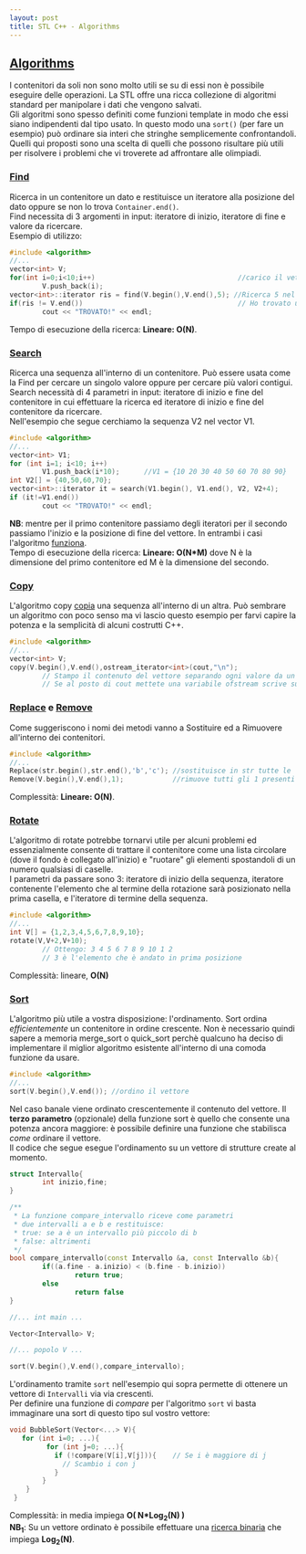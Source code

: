 ```yaml
---
layout: post
title: STL C++ - Algorithms
---
```


## [Algorithms](http://www.cplusplus.com/reference/algorithm/)

I contenitori da soli non sono molto utili se su di essi non è possibile eseguire delle operazioni. La STL offre una ricca collezione di algoritmi standard per manipolare i dati che vengono salvati.  
Gli algoritmi sono spesso definiti come funzioni template in modo che essi siano indipendenti dal tipo usato. In questo modo una ```sort()``` (per fare un esempio) può ordinare sia interi che stringhe semplicemente confrontandoli.  
Quelli qui proposti sono una scelta di quelli che possono risultare più utili per risolvere i problemi che vi troverete ad affrontare alle olimpiadi.

### [Find](http://www.cplusplus.com/reference/algorithm/find/)

Ricerca in un contenitore un dato e restituisce un iteratore alla posizione del dato oppure se non lo trova ```Container.end()```.  
Find necessita di 3 argomenti in input: iteratore di inizio, iteratore di fine e valore da ricercare.  
Esempio di utilizzo:

```c++
#include <algorithm>
//...
vector<int> V;
for(int i=0;i<10;i++)                                   //carico il vettore 
        V.push_back(i);
vector<int>::iterator ris = find(V.begin(),V.end(),5); //Ricerca 5 nel vettore
if(ris != V.end())                                      // Ho trovato una corrispondenza
        cout << "TROVATO!" << endl;
```

Tempo di esecuzione della ricerca: **Lineare: O(N)**.

### [Search](http://www.cplusplus.com/reference/algorithm/search/)

Ricerca una sequenza all'interno di un contenitore. Può essere usata come la Find per cercare un singolo valore oppure per cercare più valori contigui.  
Search necessità di 4 parametri in input: iteratore di inizio e fine del contenitore in cui effettuare la ricerca ed iteratore di inizio e fine del contenitore da ricercare.  
Nell'esempio che segue cerchiamo la sequenza V2 nel vector V1.  

```c++
#include <algorithm>
//...
vector<int> V1;
for (int i=1; i<10; i++) 
        V1.push_back(i*10);      //V1 = {10 20 30 40 50 60 70 80 90}
int V2[] = {40,50,60,70};  
vector<int>::iterator it = search(V1.begin(), V1.end(), V2, V2+4);
if (it!=V1.end())
        cout << "TROVATO!" << endl;
```

**NB**: mentre per il primo contenitore passiamo degli iteratori per il secondo passiamo l'inizio e la posizione di fine del vettore. In entrambi i casi l'algoritmo [funziona](http://i2.ytimg.com/vi/5GZcCLfeH28/hqdefault.jpg).  
Tempo di esecuzione della ricerca: **Lineare: O(N*M)** dove N è la dimensione del primo contenitore ed M è la dimensione del secondo.

### [Copy](http://www.cplusplus.com/reference/algorithm/copy/)

L'algoritmo copy [copia](http://i2.kym-cdn.com/photos/images/facebook/000/210/119/9b3.png) una sequenza all'interno di un altra. Può sembrare un algoritmo con poco senso ma vi lascio questo esempio per farvi capire la potenza e la semplicità di alcuni costrutti C++.

```c++
#include <algorithm>
//...
vector<int> V;
copy(V.begin(),V.end(),ostream_iterator<int>(cout,"\n"); 
        // Stampo il contenuto del vettore separando ogni valore da un a capo
        // Se al posto di cout mettete una variabile ofstream scrive su file
```

### [Replace](http://www.cplusplus.com/reference/algorithm/replace/) e [Remove](http://www.cplusplus.com/reference/algorithm/remove/)

Come suggeriscono i nomi dei metodi vanno a Sostituire ed a Rimuovere all'interno dei contenitori.  

```c++
#include <algorithm>
//...
Replace(str.begin(),str.end(),'b','c'); //sostituisce in str tutte le 'b' con 'c'
Remove(V.begin(),V.end(),1);            //rimuove tutti gli 1 presenti nel vettore
```

Complessità: **Lineare: O(N)**.

### [Rotate](http://www.cplusplus.com/reference/algorithm/rotate/)

L'algoritmo di rotate potrebbe tornarvi utile per alcuni problemi ed essenzialmente consente di trattare il contenitore come una lista circolare (dove il fondo è collegato all'inizio) e "ruotare" gli elementi spostandoli di un numero qualsiasi di caselle.  
I parametri da passare sono 3: iteratore di inizio della sequenza, iteratore contenente l'elemento che al termine della rotazione sarà posizionato nella prima casella, e l'iteratore di termine della sequenza.

```c++
#include <algorithm>
//...
int V[] = {1,2,3,4,5,6,7,8,9,10}; 
rotate(V,V+2,V+10);
        // Ottengo: 3 4 5 6 7 8 9 10 1 2
        // 3 è l'elemento che è andato in prima posizione
```

Complessità: lineare, **O(N)**

### [Sort](http://www.cplusplus.com/reference/algorithm/sort/)

L'algoritmo più utile a vostra disposizione: l'ordinamento. Sort ordina *efficientemente* un contenitore in ordine crescente. Non è necessario quindi sapere a memoria merge_sort o quick_sort perchè qualcuno ha deciso di implementare il miglior algoritmo esistente all'interno di una comoda funzione da usare.

```c++
#include <algorithm>
//...
sort(V.begin(),V.end()); //ordino il vettore
```

Nel caso banale viene ordinato crescentemente il contenuto del vettore. Il **terzo parametro** (opzionale) della funzione sort è quello che consente una potenza ancora maggiore: è possibile definire una funzione che stabilisca *come* ordinare il vettore.  
Il codice che segue esegue l'ordinamento su un vettore di strutture create al momento.

```c++
struct Intervallo{
        int inizio,fine;
}

/**
 * La funzione compare_intervallo riceve come parametri 
 * due intervalli a e b e restituisce:
 * true: se a è un intervallo più piccolo di b
 * false: altrimenti
 */
bool compare_intervallo(const Intervallo &a, const Intervallo &b){
        if((a.fine - a.inizio) < (b.fine - b.inizio))
                return true;
        else
                return false
}

//... int main ...

Vector<Intervallo> V;

//... popolo V ...

sort(V.begin(),V.end(),compare_intervallo);
```
L'ordinamento tramite ```sort``` nell'esempio qui sopra permette di ottenere un vettore di ```Intervalli``` via via crescenti.  
Per definire una funzione di *compare* per l'algoritmo ```sort``` vi basta immaginare una sort di questo tipo sul vostro vettore:

```c++
void BubbleSort(Vector<...> V){
   for (int i=0; ...){ 
         for (int j=0; ...){
           if (!compare(V[i],V[j])){    // Se i è maggiore di j
             // Scambio i con j
           } 
        }
    }
 }
```

Complessità: in media impiega **O( N\*Log<sub>2</sub>(N) )**  
**NB<sub>1</sub>**: Su un vettore ordinato è possibile effettuare una [ricerca binaria](https://it.wikipedia.org/wiki/Ricerca_dicotomica) che impiega **Log<sub>2</sub>(N)**.